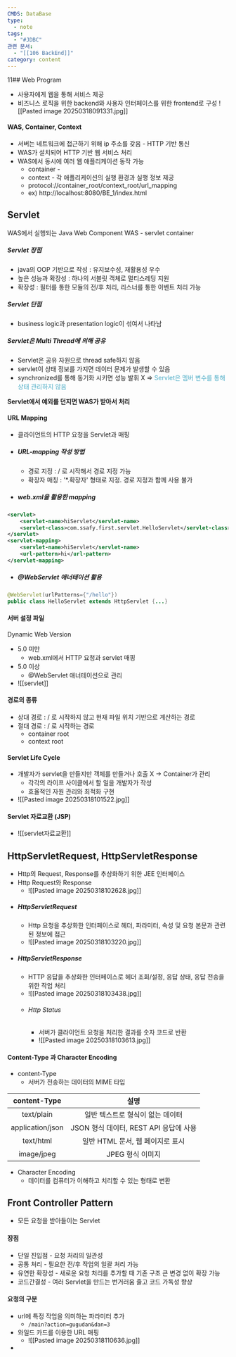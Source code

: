 ```yaml
---
CMDS: DataBase
type:
  - note
tags:
  - "#JDBC"
관련 문서:
  - "[[106 BackEnd]]"
category: content
---
```

11## Web Program
- 사용자에게 웹을 통해 서비스 제공
- 비즈니스 로직을 위한 backend와 사용자 인터페이스를 위한 frontend로 구성
![[Pasted image 20250318091331.jpg]]

#### WAS, Container, Context
- 서버는 네트워크에 접근하기 위해 ip 주소를 갖음 - HTTP 기반 통신
- WAS가 설치되어 HTTP 기반 웹 서비스 처리
- WAS에서 동시에 여러 웹 애플리케이션 동작 가능
	- container - 
	- context - 각 애플리케이션의 실행 환경과 실행 정보 제공
	- protocol://container_root/context_root/url_mapping
	- ex) http\://localhost:8080/BE_1/index.html

## Servlet

WAS에서 실행되는 Java Web Component
WAS - servlet container

##### Servlet 장점
- java의 OOP 기반으로 작성 : 유지보수성, 재활용성 우수
- 높은 성능과 확장성 : 하나의 서블릿 객체로 멀티스레딩 지원
- 확장성 : 필터를 통한 모듈의 전/후 처리, 리스너를 통한 이벤트 처리 가능
##### Servlet 단점
- business logic과 presentation logic이 섞여서 나타남
##### Servlet은 Multi Thread에 의해 공유
- Servlet은 공유 자원으로 thread safe하지 않음
- servlet이 상태 정보를 가지면 데이터 문제가 발생할 수 있음
- synchronized를 통해 동기화 시키면 성능 발휘 X
=> <font color="#4bacc6">Servlet은 멤버 변수를 통해 상태 관리하지 않음</font>

**Servlet에서 예외를 던지면 WAS가 받아서 처리**

#### URL Mapping
- 클라이언트의 HTTP 요청을 Servlet과 매핑
- ##### URL-mapping 작성 방법
	- 경로 지정 : / 로 시작해서 경로 지정 가능
	- 확장자 매칭 : '\*.확장자' 형태로 지정. 경로 지정과 함께 사용 불가
- ##### web.xml을 활용한 mapping
```xml
<servlet>
	<servlet-name>hiServlet</servlet-name>
	<servlet-class>com.ssafy.first.servlet.HelloServlet</servlet-class>
</servlet>
<servlet-mapping>
	<servlet-name>hiServlet</servlet-name>
	<url-pattern>hi</url-pattern>
</servlet-mapping>
```
- ##### @WebServlet 애너테이션 활용
```java
@WebServlet(urlPatterns={"/hello"})
public class HelloServlet extends HttpServlet {...}
```

#### 서버 설정 파일
Dynamic Web Version
- 5.0 미만
	- web.xml에서 HTTP 요청과 servlet 매핑
- 5.0 이상
	- @WebServlet 애너테이션으로 관리
- ![[servlet]]

#### 경로의 종류
- 상대 경로 : / 로 시작하지 않고 현재 파일 위치 기반으로 계산하는 경로
- 절대 경로 : / 로 시작하는 경로
	- container root
	- context root

#### Servlet Life Cycle
- 개발자가 servlet을 만들지만 객체를 만들거나 호출 X -> Container가 관리
	- 각각의 라이프 사이클에서 할 일을 개발자가 작성
	- 효율적인 자원 관리와 최적화 구현
- ![[Pasted image 20250318101522.jpg]]
#### Servlet 자료교환 (JSP)
- ![[servlet자료교환]]
## HttpServletRequest, HttpServletResponse
- Http의 Request, Response를 추상화하기 위한 JEE 인터페이스
- Http Request와 Response
	- ![[Pasted image 20250318102628.jpg]]
- ##### HttpServletRequest
	- Http 요청을 추상화한 인터페이스로 헤더, 파라미터, 속성 및 요청 본문과 관련된 정보에 접근
	- ![[Pasted image 20250318103220.jpg]]
- ##### HttpServletResponse
	- HTTP 응답을 추상화한 인터페이스로 헤더 조회/설정, 응답 상태, 응답 전송을 위한 작업 처리
	- ![[Pasted image 20250318103438.jpg]]
	- ###### Http Status
		- 서버가 클라이언트 요청을 처리한 결과를 숫자 코드로 반환
		- ![[Pasted image 20250318103613.jpg]]

#### Content-Type 과 Character Encoding
- content-Type
	- 서버가 전송하는 데이터의 MIME 타입

|   content-Type   |              설명              |
| :--------------: | :--------------------------: |
|    text/plain    |      일반 텍스트로 형식이 없는 데이터      |
| application/json | JSON 형식 데이터, REST API 응답에 사용 |
|    text/html     |    일반 HTML 문서, 웹 페이지로 표시     |
|    image/jpeg    |         JPEG 형식 이미지          |
- Character Encoding
	- 데이터를 컴퓨터가 이해하고 치리할 수 있는 형태로 변환

## Front Controller Pattern
- 모든 요청을 받아들이는 Servlet

#### 장점
- 단일 진입점 - 요청 처리의 일관성
- 공통 처리 - 필요한 전/후 작업의 일괄 처리 가능
- 유연한 확장성 - 새로운 요청 처리를 추가할 때 기존 구조 큰 변경 없이 확장 가능
- 코드간결성 - 여러 Servlet을 만드는 번거러움 줄고 코드 가독성 향상

#### 요청의 구분
- url에 특정 작업을 의미하는 파라미터 추가
	- `/main?action=gugudan&dan=3`
- 와일드 카드를 이용한 URL 매핑
	- ![[Pasted image 20250318110636.jpg]]
- 